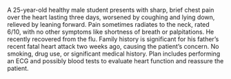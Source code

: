 A 25-year-old healthy male student presents with sharp, brief chest pain over the heart lasting three days, worsened by coughing and lying down, relieved by leaning forward. Pain sometimes radiates to the neck, rated 6/10, with no other symptoms like shortness of breath or palpitations. He recently recovered from the flu. Family history is significant for his father’s recent fatal heart attack two weeks ago, causing the patient’s concern. No smoking, drug use, or significant medical history. Plan includes performing an ECG and possibly blood tests to evaluate heart function and reassure the patient.
